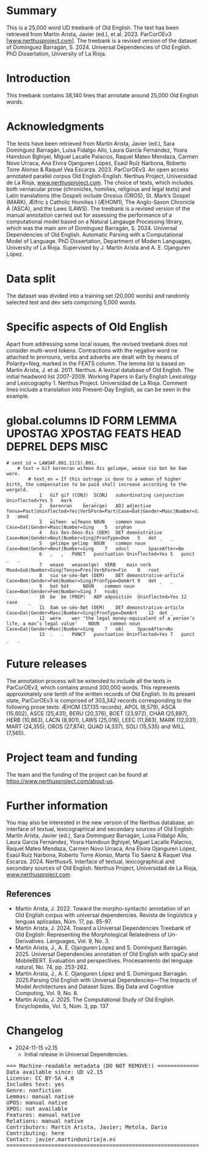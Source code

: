 # Summary

This is a 25,000 word UD treebank of Old English.
The text has been retrieved from Martín Arista, Javier (ed.), et al. 2023. ParCorOEv3 [www.nerthusproject.com].
The treebank is a revised version of the dataset of Domínguez Barragán, S. 2024. Universal Dependencies of Old English. PhD Dissertation, University of La Rioja.


# Introduction

This treebank contains 38,140 lines that annotate around 25,000 Old English words.


# Acknowledgments

The texts have been retrieved from Martín Arista, Javier (ed.), Sara Domínguez Barragán, Luisa Fidalgo Allo, Laura García Fernández, Yosra Hamdoun Bghiyel, Miguel Lacalle Palacios, Raquel Mateo Mendaza, Carmen Novo Urraca, Ana Elvira Ojanguren López, Esaúl Ruíz Narbona, Roberto Torre Alonso & Raquel Vea Escarza. 2023. ParCorOEv3. An open access annotated parallel corpus Old English-English. Nerthus Project, Universidad de La Rioja, www.nerthusproject.com. The choice of texts, which includes both vernacular prose (chronicles, homilies, religious and legal texts) and Latin translations (the Gospel) include Orosius (OROS), St. Mark’s Gospel (MARK), Ælfric ́s Catholic Homilies I (ÆHOM1), The Anglo-Saxon Chronicle A (ASCA), and the Laws (LAWS). 
The treebank is a revised version of the manual annotation carried out for assessing the performance of a computational model based on a Natural Langauge Processing library, which was the main aim of Domínguez Barragán, S. 2024. Universal Dependencies of Old English. Automatic Parsing with a Computational Model of Language. PhD Dissertation, Department of Modern Languages, University of La Rioja. Supervised by J. Martín Arista and A. E. Ojanguren López.

# Data split

The dataset was divided into a training set (20,000 words) and randomly selected test and dev sets comprising 5,000 words.


# Specific aspects of Old English
Apart from addressing some local issues, the revised treebank does not consider multi-word tokens. Contractions with the negative word ne attached to pronouns, verbs and adverbs are dealt with by means of Polarity=Neg, marked in the FEATS column. 
The lemma list is based on Martín Arista, J. et al. 2011. Nerthus. A lexical database of Old English. The initial headword list 2007-2009. Working Papers in Early English Lexicology and Lexicography 1. Nerthus Project. Universidad de La Rioja.
Comment lines include a translation into Present-Day English, as can be seen in the example.

# global.columns ID FORM LEMMA UPOSTAG XPOSTAG FEATS HEAD DEPREL DEPS MISC
	# sent_id = LAWSAF.001.11(5).001.
		# text = Gif borenran wifmen ðis gelimpe, weaxe sio bot be ðam were.
			# text_en = If this outrage is done to a woman of higher birth, the compensation to be paid shall increase according to the wergeld.
				1	Gif	gif (CONJ)	SCONJ	subordinating conjunction	Uninflected=Yes	5	mark	_	_
				2	borenran	beran(ge)	ADJ	adjective	Tense=Past|Uninflected=Yes|VerbForm=Part|Case=Dat|Gender=Masc|Number=Sing	3	amod	_	_
				3	wifmen	wīfmann	NOUN	common noun	Case=Dat|Gender=Masc|Number=Sing	5	orphan	_	_
				4	ðis	ðes-ðēos-ðis (DEM)	DET	demonstrative	Case=Nom|Gender=Neut|Number=Sing|PronType=Dem	5	det	_	_
				5	gelimpe	gelimp 	NOUN	common noun	Case=Nom|Gender=Neut|Number=Sing	7	advcl	_	SpaceAfter=No
				6	,	,	PUNCT	punctuation	Uninflected=Yes	5	punct	_	_
				7	weaxe	weaxan(ge)	VERB	main verb	Mood=Sub|Number=Sing|Tense=Pres|VerbForm=Fin	0	root	_	_
				8	sio	se-sēo-ðæt (DEM)	DET	demonstrative-article	Case=Nom|Gender=Fem|Number=Sing|PronType=DemArt	9	det	_	_
				9	bot	bōt 	NOUN	common noun	Case=Nom|Gender=Fem|Number=Sing	7	nsubj	_	_
				10	be	be (PREP)	ADP	adposition	Uninflected=Yes	12	case	_	_
				11	ðam	se-sēo-ðæt (DEM)	DET	demonstrative-article	Case=Dat|Gender=Masc|Number=Sing|PronType=DemArt	12	det	_	_
				12	were	wer ‘the legal money-equivalent of a person’s life, a man’s legal value’	NOUN	common noun	Case=Dat|Gender=Masc|Number=Sing	7	obl	_	SpaceAfter=No
				13	.	.	PUNCT	punctuation	Uninflected=Yes	7	punct	_	_


# Future releases

The annotation process will be extended to include all the texts in ParCorOEv3, which contains around 300,000 words. This represents approximately one tenth of the written records of Old English. In its present state, ParCorOEv3 is comprised of 303,342 records corresponding to the following prose texts: ÆHOM (37,135 records), APOL (6,579), ASCA (15,602), ASCE (25,431), BERU (20,376), BOET (23,972), CHAR (25,887), HERB (10,863), LACN (8,901), LAWS (25,016), LEEC (11,883), MARK (12,031), MART (24,355), OROS (27,874), QUAD (4,337), SOLI (15,535) and WILL (7,565).

# Project team and funding
			
The team and the funding of the project can be found at https://www.nerthusproject.com/about-us.

# Further information

You may also be interested in the new version of the Nerthus database, an interface of textual, lexicographical and secondary sources of Old English: Martín Arista, Javier (ed.), Sara Domínguez Barragán, Luisa Fidalgo Allo, Laura García Fernández, Yosra Hamdoun Bghiyel, Miguel Lacalle Palacios, Raquel Mateo Mendaza, Carmen Novo Urraca, Ana Elvira Ojanguren López, Esaúl Ruíz Narbona, Roberto Torre Alonso, Marta Tío Sáenz & Raquel Vea Escarza. 2024. Nerthusv5. Interface of textual, lexicographical and secondary sources of Old English. Nerthus Project, Universidad de La Rioja, www.nerthusproject.com. 

## References

* Martín Arista, J. 2022. Toward the morpho-syntactic annotation of an Old English corpus with universal dependencies. Revista de lingüística y lenguas aplicadas, Núm. 17, pp. 85-97.
* Martín Arista, J. 2024. Toward a Universal Dependencies Treebank of Old English: Representing the Morphological Relatedness of Un-Derivatives. Languages, Vol. 9, No. 3.
* Martín Arista, J., A. E. Ojanguren López and S. Domínguez Barragán. 2025. Universal Dependencies annotation of Old English with spaCy and MobileBERT. Evaluation and perspectives. Procesamiento del lenguaje natural, No. 74, pp. 253-262.
* Martín Arista, J., A. E. Ojanguren López and S. Domínguez Barragán. 2025.Parsing Old English with Universal Dependencies—The Impacts of Model Architectures and Dataset Sizes. Big Data and Cognitive Computing, Vol. 9, No. 8.
* Martín Arista, J. 2025. The Computational Study of Old English. Encyclopedia, Vol. 5, Núm. 3, pp. 137
    
# Changelog

* 2024-11-15 v2.15
  * Initial release in Universal Dependencies.


<pre>
=== Machine-readable metadata (DO NOT REMOVE!) ================================
Data available since: UD v2.15
License: CC BY-SA 4.0
Includes text: yes
Genre: nonfiction
Lemmas: manual native
UPOS: manual native
XPOS: not available
Features: manual native
Relations: manual native
Contributors: Martín Arista, Javier; Metola, Dario
Contributing: here
Contact: javier.martin@unirioja.es
===============================================================================
</pre>

